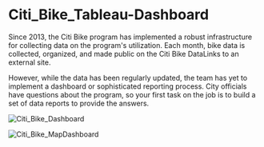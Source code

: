 # Citi_Bike_Tableau-Dashboard

Since 2013, the Citi Bike program has implemented a robust infrastructure for collecting data on the program's utilization. Each month, bike data is collected, organized, and made public on the Citi Bike DataLinks to an external site.

However, while the data has been regularly updated, the team has yet to implement a dashboard or sophisticated reporting process. City officials have questions about the program, so your first task on the job is to build a set of data reports to provide the answers.


![Citi_Bike_Dashboard](https://user-images.githubusercontent.com/24644072/224882031-d8f7d175-2325-4c31-8e73-3a02abcc595a.PNG)




![Citi_Bike_MapDashboard](https://user-images.githubusercontent.com/24644072/224882044-99cdef58-6635-4cd6-aa86-57dbd41b1aa5.PNG)
